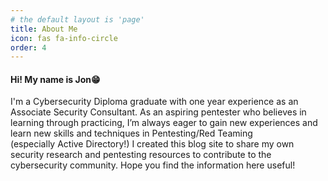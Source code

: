 ```yaml
---
# the default layout is 'page'
title: About Me
icon: fas fa-info-circle
order: 4
---
```


#### Hi! My name is Jon😁

I'm a Cybersecurity Diploma graduate with one year experience as an Associate Security Consultant. As an aspiring pentester who believes in learning through practicing, I’m always eager to gain new experiences and learn new skills and techniques in Pentesting/Red Teaming (especially Active Directory!) I created this blog site to share my own security research and pentesting resources to contribute to the cybersecurity community. Hope you find the information here useful!
